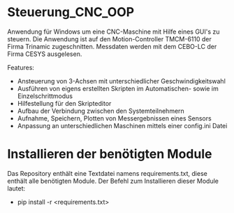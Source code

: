 # Steuerung_CNC_OOP
Anwendung für Windows um eine CNC-Maschine mit Hilfe eines GUI's zu steuern.
Die Anwendung ist auf den Motion-Controller TMCM-6110 der Firma Trinamic zugeschnitten.
Messdaten werden mit dem CEBO-LC der Firma CESYS ausgelesen.

Features:
- Ansteuerung von 3-Achsen mit unterschiedlicher Geschwindigkeitswahl
- Ausführen von eigens erstellten Skripten im Automatischen- sowie im Einzelschrittmodus
- Hilfestellung für den Skripteditor
- Aufbau der Verbindung zwischen den Systemteilnehmern
- Aufnahme, Speichern, Plotten von Messergebnissen eines Sensors
- Anpassung an unterschiedlichen Maschinen mittels einer config.ini Datei

# Installieren der benötigten Module
Das Repository enthält eine Textdatei namens requirements.txt, diese enthält alle benötigten Module.
Der Befehl zum Installieren dieser Module lautet:
- pip install -r <requirements.txt>

